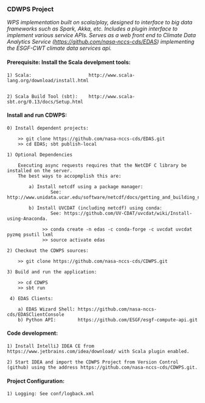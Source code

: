###                                CDWPS Project

_WPS implementation built on scala/play, designed to interface to big data frameworks such as Spark, Akka, etc. Includes a plugin interface to implement various service APIs.  Serves as a web front end to Climate Data Analytics Service (https://github.com/nasa-nccs-cds/EDAS) implementing the ESGF-CWT climate data services api._

####  Prerequisite: Install the Scala develpment tools:

    1) Scala:                     http://www.scala-lang.org/download/install.html                   
                        
    
    2) Scala Build Tool (sbt):    http://www.scala-sbt.org/0.13/docs/Setup.html
                        

####  Install and run CDWPS:

    0) Install dependent projects:
    
        >> git clone https://github.com/nasa-nccs-cds/EDAS.git
        >> cd EDAS; sbt publish-local
        
    1) Optional Dependencies
    
        Executing async requests requires that the NetCDF C library be installed on the server.  
        The best ways to accopmplish this are:
        
            a) Install netcdf using a package manager:
                    See: http://www.unidata.ucar.edu/software/netcdf/docs/getting_and_building_netcdf.html
                    
            b) Install UVCDAT (including netcdf) using conda: 
                    See: https://github.com/UV-CDAT/uvcdat/wiki/Install-using-Anaconda.  
                    
                 >> conda create -n edas -c conda-forge -c uvcdat uvcdat pyzmq psutil lxml
                 >> source activate edas

    2) Checkout the CDWPS sources:

        >> git clone https://github.com/nasa-nccs-cds/CDWPS.git

    3) Build and run the application:

        >> cd CDWPS
        >> sbt run

     4) EDAS Clients:

        a) EDAS Wizard Shell: https://github.com/nasa-nccs-cds/EDASClientConsole
        b) Python API:        https://github.com/ESGF/esgf-compute-api.git


####  Code development:

    1) Install IntelliJ IDEA CE from https://www.jetbrains.com/idea/download/ with Scala plugin enabled.
        
    2) Start IDEA and import the CDWPS Project from Version Control (github) using the address https://github.com/nasa-nccs-cds/CDWPS.git.
        

####  Project Configuration:

    1) Logging: See conf/logback.xml
    
    
    

    

